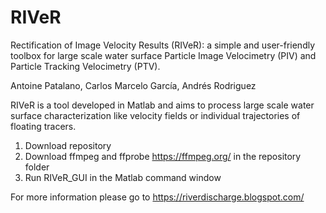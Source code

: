 # RIVeR

Rectification of Image Velocity Results (RIVeR): a simple and user-friendly toolbox for large scale water surface Particle Image Velocimetry (PIV) and Particle Tracking Velocimetry (PTV).

Antoine Patalano, Carlos Marcelo García, Andrés Rodriguez

RIVeR is a tool developed in Matlab and aims to process large scale water surface characterization like velocity fields or individual trajectories of floating tracers.


1) Download repository
2) Download ffmpeg and ffprobe https://ffmpeg.org/ in the repository folder
3) Run RIVeR_GUI in the Matlab command window 

For more information please go to https://riverdischarge.blogspot.com/
